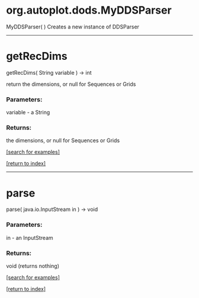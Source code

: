 # org.autoplot.dods.MyDDSParser
MyDDSParser( )
Creates a new instance of DDSParser

***
<a name="getRecDims"></a>
# getRecDims
getRecDims( String variable ) &rarr; int

return the dimensions, or null for Sequences or Grids

### Parameters:
variable - a String

### Returns:
the dimensions, or null for Sequences or Grids

<a href="https://github.com/autoplot/dev/search?q=getRecDims&unscoped_q=getRecDims">[search for examples]</a>

<a href="https://github.com/autoplot/documentation/blob/master/javadoc/index-all.md">[return to index]</a>

***
<a name="parse"></a>
# parse
parse( java.io.InputStream in ) &rarr; void



### Parameters:
in - an InputStream

### Returns:
void (returns nothing)


<a href="https://github.com/autoplot/dev/search?q=parse&unscoped_q=parse">[search for examples]</a>

<a href="https://github.com/autoplot/documentation/blob/master/javadoc/index-all.md">[return to index]</a>

